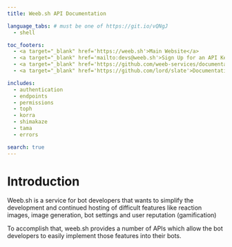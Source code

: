 ```yaml
---
title: Weeb.sh API Documentation

language_tabs: # must be one of https://git.io/vQNgJ
  - shell

toc_footers:
  - <a target="_blank" href='https://weeb.sh'>Main Website</a>
  - <a target="_blank" href='mailto:devs@weeb.sh'>Sign Up for an API Key</a>
  - <a target="_blank" href='https://github.com/weeb-services/documentation'>Contribute to this documentation</a>
  - <a target="_blank" href='https://github.com/lord/slate'>Documentation Powered by Slate</a>

includes:
  - authentication
  - endpoints
  - permissions
  - toph
  - korra
  - shimakaze
  - tama
  - errors

search: true
---
```


# Introduction

Weeb.sh is a service for bot developers
that wants to simplify the development and continued hosting of difficult features
like reaction images, image generation, bot settings and user reputation (gamification)

To accomplish that,
weeb.sh provides a number of APIs
which allow the bot developers to easily implement those features into their bots.

